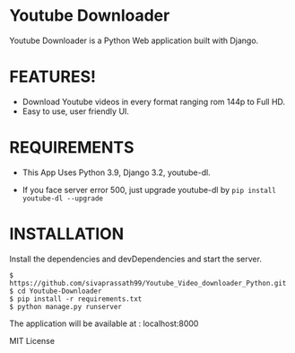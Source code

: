 # Youtube Downloader

Youtube Downloader is a Python Web application built with Django.

# FEATURES!

  - Download Youtube videos in every format ranging rom 144p to Full HD.
  - Easy to use, user friendly UI.


# REQUIREMENTS
  - This App Uses Python 3.9, Django 3.2, youtube-dl.
  * If you face server error 500, just upgrade youtube-dl by ```pip install youtube-dl --upgrade```

# INSTALLATION

Install the dependencies and devDependencies and start the server.

```ssh
$ https://github.com/sivaprassath99/Youtube_Video_downloader_Python.git
$ cd Youtube-Downloader
$ pip install -r requirements.txt
$ python manage.py runserver
```

The application will be available at : localhost:8000

MIT License
